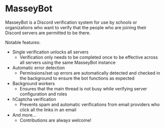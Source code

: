 # MasseyBot

MasseyBot is a Discord verification system for use by schools or organizations who want to verify that the people who are joining their Discord servers are permitted to be there.

Notable features:
- Single verification unlocks all servers
    - Verification only needs to be completed once to be effective across all servers using the same MasseyBot instance
- Automatic error detection
    - Permissions/set up errors are automatically detected and checked in the background to ensure the bot functions as expected
- Background workers
    - Ensures that the main thread is not busy while verifying server configuration and roles
- hCaptcha verification
    - Prevents spam and automatic verifications from email providers who click all the links in an email
- And more...
    - Contributions are always welcome!